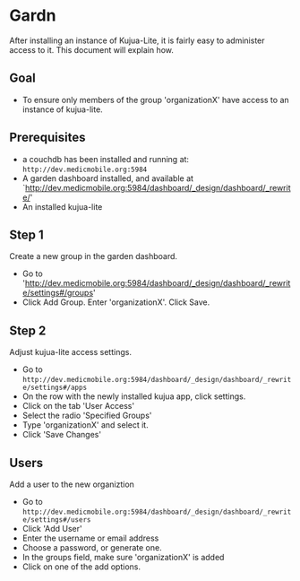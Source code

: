 Gardn
======================================

After installing an instance of Kujua-Lite, it is fairly easy to administer
access to it. This document will explain how.

Goal
----

  - To ensure only members of the group 'organizationX' have access to an instance of kujua-lite.

Prerequisites
-------------

  - a couchdb has been installed and running at: `http://dev.medicmobile.org:5984`
  - A garden dashboard installed, and available at `http://dev.medicmobile.org:5984/dashboard/_design/dashboard/_rewrite/'
  - An installed kujua-lite

Step 1
------

Create a new group in the garden dashboard. 

  - Go to 'http://dev.medicmobile.org:5984/dashboard/_design/dashboard/_rewrite/settings#/groups'
  - Click Add Group. Enter 'organizationX'. Click Save.

Step 2
------

Adjust kujua-lite access settings.

  - Go to `http://dev.medicmobile.org:5984/dashboard/_design/dashboard/_rewrite/settings#/apps`
  - On the row with the newly installed kujua app, click settings.
  - Click on the tab 'User Access'
  - Select the radio 'Specified Groups'
  - Type 'organizationX' and select it.
  - Click 'Save Changes'

Users
-----

Add a user to the new organiztion

  - Go to `http://dev.medicmobile.org:5984/dashboard/_design/dashboard/_rewrite/settings#/users`
  - Click 'Add User'
  - Enter the username or email address
  - Choose a password, or generate one.
  - In the groups field, make sure 'organizationX' is added
  - Click on one of the add options.

